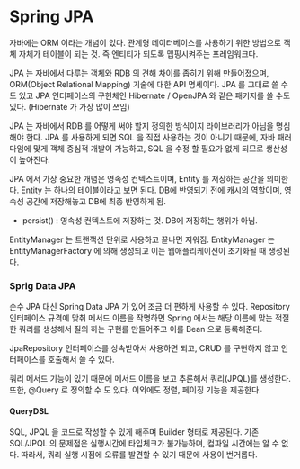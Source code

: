 # Spring JPA

자바에는 ORM 이라는 개념이 있다. 관계형 데이터베이스를 사용하기 위한 방법으로 객체 자체가 테이블이 되는 것. 즉 엔티티가 되도록 맵핑시켜주는 프레임워크다.

JPA 는 자바에서 다루는 객체와 RDB 의 견해 차이를 좁히기 위해 만들어졌으며, ORM\(Object Relational Mapping\) 기술에 대한 API 명세이다. JPA 를 그대로 쓸 수도 있고 JPA 인터페이스의 구현체인 Hibernate / OpenJPA 와 같은  패키지를 쓸 수도 있다. \(Hibernate 가 가장 많이 쓰임\)

JPA 는 자바에서 RDB 를 어떻게 써야 할지 정의한 방식이지 라이브러리가 아님을 명심해야 한다. JPA 를 사용하게 되면 SQL 을 직접 사용하는 것이 아니기 때문에, 자바 패러다임에 맞게 객체 중심적 개발이 가능하고, SQL 을 수정 할 필요가 없게 되므로 생산성이 높아진다.

JPA 에서 가장 중요한 개념은 영속성 컨텍스트이며, Entity 를 저장하는 공간을 의미한다. Entity 는 하나의 테이블이라고 보면 된다. DB에 반영되기 전에 캐시의 역할이며, 영속성 공간에 저장해놓고 DB에 최종 반영하게 됨.

* persist\(\) : 영속성 컨텍스트에 저장하는 것. DB에 저장하는 행위가 아님.

EntityManager 는 트랜잭션 단위로 사용하고 끝나면 지워짐. EntityManager 는 EntityManagerFactory 에 의해 생성되고 이는 웹애플리케이션이 초기화될 때 생성된다.



### Sprig Data JPA

순수 JPA 대신 Spring Data JPA 가 있어 조금 더 편하게 사용할 수 있다. Repository 인터페이스 규격에 맞춰 메서드 이름을 작명하면 Spring 에서는 해당 이름에 맞는 적절한 쿼리를 생성해서 질의 하는 구현를 만들어주고 이를 Bean 으로 등록해준다.

JpaRepository 인터페이스를 상속받아서 사용하면 되고, CRUD 를 구현하지 않고 인터페이스를 호출해서 쓸 수 있다.

쿼리 메서드 기능이 있기 때문에 메서드 이름을 보고 추론해서 쿼리\(JPQL\)를 생성한다. 또한, @Query 로 정의할 수 도 있다. 이외에도 정렬, 페이징 기능을 제공한다.

#### QueryDSL

SQL, JPQL 을 코드로 작성할 수 있게 해주며 Builder 형태로 제공된다. 기존 SQL/JPQL 의 문제점은 실행시간에 타입체크가 불가능하며, 컴파일 시간에는 알 수 없다. 따라서, 쿼리 실행 시점에 오류를 발견할 수 있기 때문에 사용이 번거롭다.



